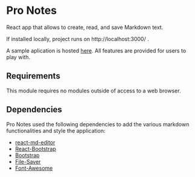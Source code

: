 # Pro Notes

React app that allows to create, read, and save Markdown text. 

If installed locally, project runs on http://localhost:3000/ .

A sample aplication is hosted [here]([http://springboot.hakhan.me/showFormForLogin](https://promarkdown.netlify.app)). All features are provided for users to play with. 

## Requirements
This module requires no modules outside of access to a web browser.

## Dependencies

Pro Notes used the following dependencies to add the various markdown functionalities and style the application:
- [react-md-editor](https://uiwjs.github.io/react-md-editor/)
- [React-Bootstrap](https://react-bootstrap.netlify.app/)
- [Bootstrap](https://getbootstrap.com/)
- [File-Saver](https://www.npmjs.com/package/file-saver)
- [Font-Awesome](https://fontawesome.com/) 

